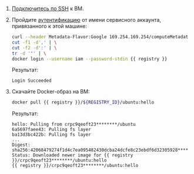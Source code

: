 1. [Подключитесь по SSH](../../../compute/operations/vm-connect/ssh.md#vm-connect) к ВМ.
1. Пройдите [аутентификацию](../../../compute/operations/vm-connect/auth-inside-vm.md#auth-inside-vm) от имени сервисного аккаунта, привязанного к этой машине:

    ```bash
    curl --header Metadata-Flavor:Google 169.254.169.254/computeMetadata/v1/instance/service-accounts/default/token | \
    cut -f1 -d',' | \
    cut -f2 -d':' | \
    tr -d '"' | \
    docker login --username iam --password-stdin {{ registry }}
    ```

    Результат:

    ```text
    Login Succeeded
    ```

1. Скачайте Docker-образ на ВМ:

    ```bash
    docker pull {{ registry }}/${REGISTRY_ID}/ubuntu:hello
    ```

    Результат:

    ```text
    hello: Pulling from crpc9qeoft23********/ubuntu
    6a5697faee43: Pulling fs layer
    ba13d3bc422b: Pulling fs layer
    ...
    Digest: sha256:42068479274f1d4c7ea095482430dcba24dcfe8c23ebdf6d32305928********
    Status: Downloaded newer image for {{ registry }}/crpc9qeoft23********/ubuntu:hello
    {{ registry }}/crpc9qeoft23********/ubuntu:hello
    ```